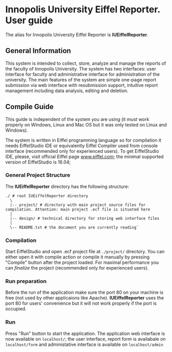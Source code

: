 # Innopolis University Eiffel Reporter. User guide

The alias for Innopolis University Eiffel Reporter is __IUEiffelReporter__.

## General Information

This system is intended to collect, store, analyze and manage the reports of the faculty of Innopolis University. The system has two interfaces: user interface for faculty and administrative interface for administration of the university. The main features of the system are simple one-page report submission via web interface with resubmission support, intuitive report management including data analysis, editing and deletion.

## Compile Guide

This guide is independent of the system you are using (it must work properly on Windows, Linux and Mac OS but it was only tested on Linux and Windows).

The system is written in Eiffel programming language so for compilation it needs EiffelStudio IDE or equivalently Eiffel Compiler used from console interface (recommended only for experienced users). To get EiffelStudio IDE, please, visit official Eiffel page www.eiffel.com; the minimal supported version of EiffelStudio is 16.04;

### General Project Structure

The __IUEiffelReporter__ directory has the following structure:

    ./ # root IUEiffelReporter directory
      \  
      |-- project/ # directory with main project source files for compilation. Attention: main project .ecf file is situated here
      |
      |-- design/ # technical directory for storing web interface files
      |
      \-- README.txt # the document you are currently reading`

### Compilation

Start EiffelStudio and open .ecf project file at `./project/` directory. You can either open it with compile action or compile it manually by pressing "Compile" button after the project loaded. For maximal performance you can _finalize_ the project (recommended only for experienced users).

### Run preparation

Before the run of the application make sure the port 80 on your machine is free (not used by other applicaions like Apache). __IUEiffelReporter__ uses the port 80 for users' convenience but it will not work properly if the port is occupied.

### Run

Press "Run" button to start the application. The application web interface is now available on `localhost/`; the user interface, report form is availabale on `localhost/form` and administative interface is available on `localhost/admin`
